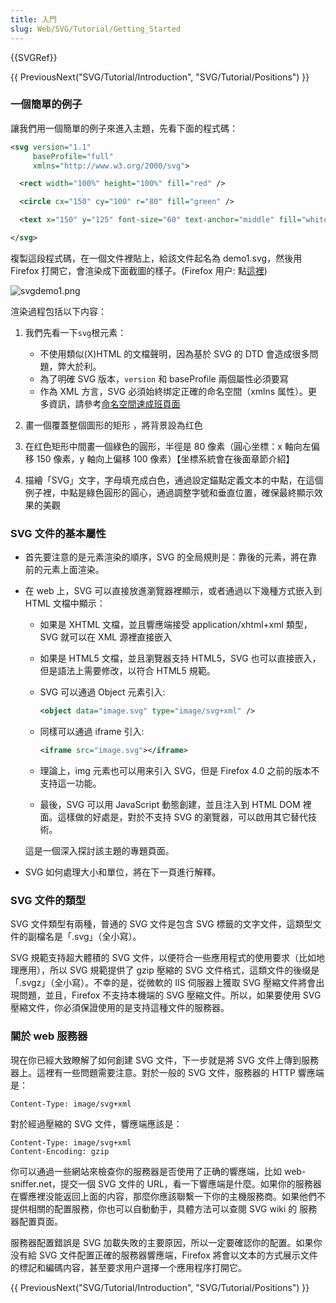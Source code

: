 ```yaml
---
title: 入門
slug: Web/SVG/Tutorial/Getting_Started
---
```


{{SVGRef}}

{{ PreviousNext("SVG/Tutorial/Introduction", "SVG/Tutorial/Positions") }}

### 一個簡單的例子

讓我們用一個簡單的例子來進入主題，先看下面的程式碼：

```xml
<svg version="1.1"
     baseProfile="full"
     xmlns="http://www.w3.org/2000/svg">

  <rect width="100%" height="100%" fill="red" />

  <circle cx="150" cy="100" r="80" fill="green" />

  <text x="150" y="125" font-size="60" text-anchor="middle" fill="white">SVG</text>

</svg>
```

複製這段程式碼，在一個文件裡貼上，給該文件起名為 demo1.svg，然後用 Firefox 打開它，會渲染成下面截圖的樣子。(Firefox 用户: 點[這裡](https://mdn.dev/archives/media/attachments/2012/07/09/3075/89b1e0a26e8421e19f907e0522b188bd/svgdemo1.xml))

![svgdemo1.png](svgdemo1.png)

渲染過程包括以下内容：

1. 我們先看一下`svg`根元素：

   - 不使用類似(X)HTML 的文檔聲明，因為基於 SVG 的 DTD 會造成很多問題，弊大於利。
   - 為了明確 SVG 版本，`version` 和 baseProfile 兩個屬性必須要寫
   - 作為 XML 方言，SVG 必須始終绑定正確的命名空間（xmlns 属性）。更多資訊，請參考[命名空間速成班頁面](/zh-TW/SVG/Namespaces_Crash_Course)

2. 畫一個覆蓋整個圖形的矩形 ，將背景設為红色
3. 在红色矩形中間畫一個綠色的圓形，半徑是 80 像素（圓心坐標：x 軸向左偏移 150 像素，y 軸向上偏移 100 像素）【坐標系統會在後面章節介紹】
4. 描繪「SVG」文字，字母填充成白色，通過設定錨點定義文本的中點，在這個例子裡，中點是綠色圓形的圓心，通過調整字號和垂直位置，確保最終顯示效果的美觀

### SVG 文件的基本屬性

- 首先要注意的是元素渲染的順序，SVG 的全局規則是：靠後的元素，將在靠前的元素上面渲染。
- 在 web 上，SVG 可以直接放進瀏覽器裡顯示，或者通過以下幾種方式嵌入到 HTML 文檔中顯示：

  - 如果是 XHTML 文檔，並且響應端接受 application/xhtml+xml 類型，SVG 就可以在 XML 源裡直接嵌入
  - 如果是 HTML5 文檔，並且瀏覽器支持 HTML5，SVG 也可以直接嵌入，但是語法上需要修改，以符合 HTML5 規範。
  - SVG 可以通過 Object 元素引入:

    ```xml
    <object data="image.svg" type="image/svg+xml" />
    ```

  - 同樣可以通過 iframe 引入:

    ```xml
    <iframe src="image.svg"></iframe>
    ```

  - 理論上，img 元素也可以用来引入 SVG，但是 Firefox 4.0 之前的版本不支持這一功能。
  - 最後，SVG 可以用 JavaScript 動態創建，並且注入到 HTML DOM 裡面。這樣做的好處是，對於不支持 SVG 的瀏覽器，可以啟用其它替代技術。

  這是一個深入探討該主題的專題頁面。

- SVG 如何處理大小和單位，將在下一頁進行解釋。

### SVG 文件的類型

SVG 文件類型有兩種，普通的 SVG 文件是包含 SVG 標籤的文字文件，這類型文件的副檔名是「.svg」（全小寫）。

SVG 規範支持超大體積的 SVG 文件，以便符合一些應用程式的使用要求（比如地理應用），所以 SVG 規範提供了 gzip 壓縮的 SVG 文件格式，這類文件的後缀是「.svgz」（全小寫）。不幸的是，從微軟的 IIS 伺服器上獲取 SVG 壓縮文件將會出現問題，並且，Firefox 不支持本機端的 SVG 壓縮文件。所以，如果要使用 SVG 壓縮文件，你必須保證使用的是支持這種文件的服務器。

### 關於 web 服務器

現在你已經大致瞭解了如何創建 SVG 文件，下一步就是將 SVG 文件上傳到服務器上。這裡有一些問題需要注意。對於一般的 SVG 文件，服務器的 HTTP 響應端是：

```
Content-Type: image/svg+xml
```

對於經過壓縮的 SVG 文件，響應端應該是：

```
Content-Type: image/svg+xml
Content-Encoding: gzip
```

你可以通過一些網站來檢查你的服務器是否使用了正确的響應端，比如 web-sniffer.net，提交一個 SVG 文件的 URL，看一下響應端是什麼。如果你的服務器在響應裡没能返回上面的内容，那麼你應該聯繫一下你的主機服務商。如果他們不提供相關的配置服務，你也可以自動動手，具體方法可以查閱 SVG wiki 的 服務器配置頁面。

服務器配置錯誤是 SVG 加載失敗的主要原因，所以一定要確認你的配置。如果你没有給 SVG 文件配置正確的服務器響應端，Firefox 將會以文本的方式展示文件的標記和編碼内容，甚至要求用户選擇一个應用程序打開它。

{{ PreviousNext("SVG/Tutorial/Introduction", "SVG/Tutorial/Positions") }}
